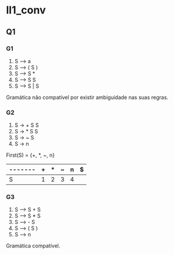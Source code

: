 # ll1_conv
## Q1
### G1
1) S ⟶ a
2) S ⟶ ( S )
3) S ⟶ S *
4) S ⟶ S S 
5) S ⟶ S | S

Gramática não compatível por existir ambiguidade nas suas regras.
### G2 
1) S → + S S
2) S → * S S
3) S → ~ S
4) S → n

First(S) = {+, *, ~, n}

------- | + | * | ~ | n | $
------- | - | - | - | - | -
S       | 1 | 2 | 3 | 4 |

### G3
1) S ⟶ S + S
2) S ⟶ S * S
3) S ⟶ - S
4) S ⟶ ( S ) 
5) S ⟶ n

Gramática compatível.